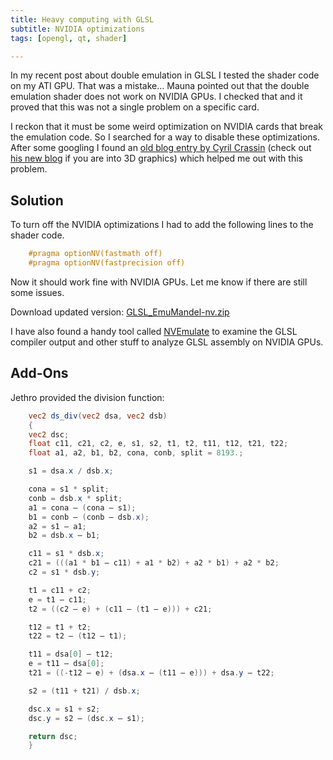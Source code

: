 ```yaml
---
title: Heavy computing with GLSL
subtitle: NVIDIA optimizations
tags: [opengl, qt, shader]

---
```


In my recent post about double emulation in GLSL I tested the shader code on my ATI GPU. That was a mistake... Mauna pointed out that the double emulation shader does not work on NVIDIA GPUs. I checked that and it proved that this was not a single problem on a specific card.

I reckon that it must be some weird optimization on NVIDIA cards that break the emulation code. So I searched for a way to disable these optimizations. After some googling I found an [old blog entry by Cyril Crassin](http://www.icare3d.org/blog_techno/gpu/nvidia_glsl_compiling_options.html) (check out [his new blog](http://blog.icare3d.org/) if you are into 3D graphics) which helped me out with this problem.

## Solution

To turn off the NVIDIA optimizations I had to add the following lines to the shader code.

```glsl
    #pragma optionNV(fastmath off)
    #pragma optionNV(fastprecision off)
```

Now it should work fine with NVIDIA GPUs. Let me know if there are still some issues.

Download updated version: [GLSL_EmuMandel-nv.zip](/files/GLSL_EmuMandel-nv.zip)

I have also found a handy tool called [NVEmulate](http://developer.nvidia.com/nvemulate) to examine the GLSL compiler output and other stuff to analyze GLSL assembly on NVIDIA GPUs.

## Add-Ons

Jethro provided the division function:

```glsl
    vec2 ds_div(vec2 dsa, vec2 dsb)
    {
    vec2 dsc;
    float c11, c21, c2, e, s1, s2, t1, t2, t11, t12, t21, t22;
    float a1, a2, b1, b2, cona, conb, split = 8193.;

    s1 = dsa.x / dsb.x;

    cona = s1 * split;
    conb = dsb.x * split;
    a1 = cona – (cona – s1);
    b1 = conb – (conb – dsb.x);
    a2 = s1 – a1;
    b2 = dsb.x – b1;

    c11 = s1 * dsb.x;
    c21 = (((a1 * b1 – c11) + a1 * b2) + a2 * b1) + a2 * b2;
    c2 = s1 * dsb.y;

    t1 = c11 + c2;
    e = t1 – c11;
    t2 = ((c2 – e) + (c11 – (t1 – e))) + c21;

    t12 = t1 + t2;
    t22 = t2 – (t12 – t1);

    t11 = dsa[0] – t12;
    e = t11 – dsa[0];
    t21 = ((-t12 – e) + (dsa.x – (t11 – e))) + dsa.y – t22;

    s2 = (t11 + t21) / dsb.x;

    dsc.x = s1 + s2;
    dsc.y = s2 – (dsc.x – s1);

    return dsc;
    }
```    